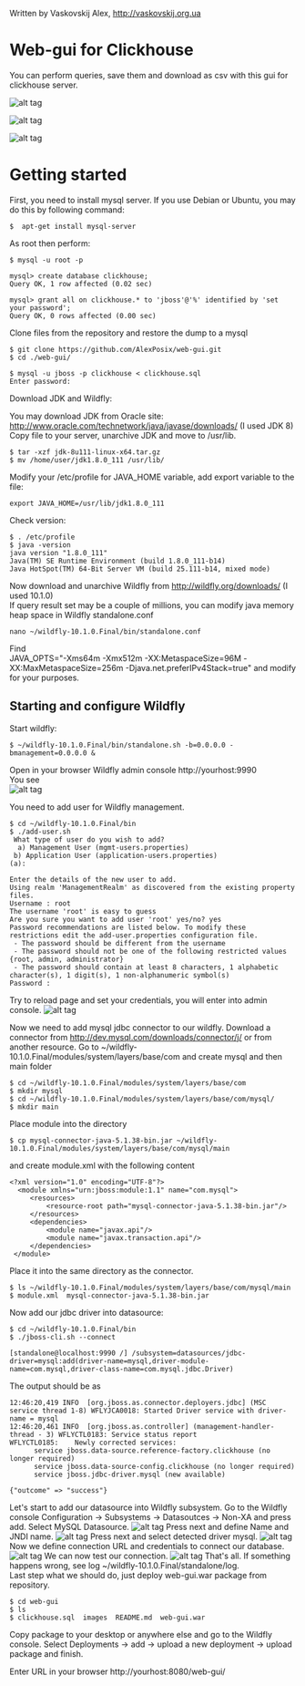 Written by Vaskovskij Alex, http://vaskovskij.org.ua

# Web-gui for Clickhouse
You can perform queries, save them and download as csv with this gui for clickhouse server. 

![alt tag](https://github.com/AlexPosix/web-gui/blob/master/images/login.jpg)

![alt tag](https://github.com/AlexPosix/web-gui/blob/master/images/query.jpg)

![alt tag](https://github.com/AlexPosix/web-gui/blob/master/images/save.jpg)

# Getting started

First, you need to install mysql server. If you use Debian or Ubuntu, you may do this by following command:

```
$  apt-get install mysql-server
```
As root then perform:
```
$ mysql -u root -p

mysql> create database clickhouse;
Query OK, 1 row affected (0.02 sec)

mysql> grant all on clickhouse.* to 'jboss'@'%' identified by 'set your password';
Query OK, 0 rows affected (0.00 sec)

```
Clone files from the repository and restore the dump to a mysql
```
$ git clone https://github.com/AlexPosix/web-gui.git
$ cd ./web-gui/

$ mysql -u jboss -p clickhouse < clickhouse.sql
Enter password:
```

Download JDK and Wildfly:

You may download JDK from Oracle site: <br />
http://www.oracle.com/technetwork/java/javase/downloads/ (I used JDK 8)<br />
Copy file to your server, unarchive JDK and move to /usr/lib.
```
$ tar -xzf jdk-8u111-linux-x64.tar.gz
$ mv /home/user/jdk1.8.0_111 /usr/lib/
```
Modify your /etc/profile for JAVA_HOME variable, add export variable to the file:
```
export JAVA_HOME=/usr/lib/jdk1.8.0_111
```
Check version:
```
$ . /etc/profile
$ java -version
java version "1.8.0_111"
Java(TM) SE Runtime Environment (build 1.8.0_111-b14)
Java HotSpot(TM) 64-Bit Server VM (build 25.111-b14, mixed mode)
```
Now download and unarchive Wildfly from http://wildfly.org/downloads/ (I used 10.1.0) <br />
If query result set may be a couple of millions, you can modify java memory heap space in Wildfly standalone.conf 
```
nano ~/wildfly-10.1.0.Final/bin/standalone.conf
```
Find  <br />
JAVA_OPTS="-Xms64m -Xmx512m -XX:MetaspaceSize=96M -XX:MaxMetaspaceSize=256m -Djava.net.preferIPv4Stack=true" <bt /> 
and modify for your purposes. 

## Starting and configure Wildfly

Start wildfly:
```
$ ~/wildfly-10.1.0.Final/bin/standalone.sh -b=0.0.0.0 -bmanagement=0.0.0.0 &
```
Open in your browser Wildfly admin console 
http://yourhost:9990 <br />
You see <br />
![alt tag](https://github.com/AlexPosix/web-gui/blob/master/images/wildflyrealm.jpg)

You need to add user for Wildfly management. 
```
$ cd ~/wildfly-10.1.0.Final/bin
$ ./add-user.sh
 What type of user do you wish to add?
  a) Management User (mgmt-users.properties)
 b) Application User (application-users.properties)
(a):

Enter the details of the new user to add.
Using realm 'ManagementRealm' as discovered from the existing property files.
Username : root
The username 'root' is easy to guess
Are you sure you want to add user 'root' yes/no? yes
Password recommendations are listed below. To modify these restrictions edit the add-user.properties configuration file.
 - The password should be different from the username
 - The password should not be one of the following restricted values {root, admin, administrator}
 - The password should contain at least 8 characters, 1 alphabetic character(s), 1 digit(s), 1 non-alphanumeric symbol(s)
Password :
```
Try to reload page and set your credentials, you will enter into admin console.
![alt tag](https://github.com/AlexPosix/web-gui/blob/master/images/adminconsole.jpg)

Now we need to add mysql jdbc connector to our wildfly.
Download a connector from http://dev.mysql.com/downloads/connector/j/ or from another resource.
Go to ~/wildfly-10.1.0.Final/modules/system/layers/base/com and create mysql and then main folder
```
$ cd ~/wildfly-10.1.0.Final/modules/system/layers/base/com
$ mkdir mysql
$ cd ~/wildfly-10.1.0.Final/modules/system/layers/base/com/mysql/
$ mkdir main
```
Place module into the directory
```
$ cp mysql-connector-java-5.1.38-bin.jar ~/wildfly-10.1.0.Final/modules/system/layers/base/com/mysql/main
```
and create module.xml with the following content
```
<?xml version="1.0" encoding="UTF-8"?>
  <module xmlns="urn:jboss:module:1.1" name="com.mysql">
     <resources>
         <resource-root path="mysql-connector-java-5.1.38-bin.jar"/>
     </resources>
     <dependencies>
         <module name="javax.api"/>
         <module name="javax.transaction.api"/>
     </dependencies>
 </module>
```
Place it into the same directory as the connector.
```
$ ls ~/wildfly-10.1.0.Final/modules/system/layers/base/com/mysql/main
$ module.xml  mysql-connector-java-5.1.38-bin.jar
```

Now add our jdbc driver into datasource:
```
$ cd ~/wildfly-10.1.0.Final/bin
$ ./jboss-cli.sh --connect

[standalone@localhost:9990 /] /subsystem=datasources/jdbc-driver=mysql:add(driver-name=mysql,driver-module-name=com.mysql,driver-class-name=com.mysql.jdbc.Driver)

```
The output should be as 
```
12:46:20,419 INFO  [org.jboss.as.connector.deployers.jdbc] (MSC service thread 1-8) WFLYJCA0018: Started Driver service with driver-name = mysql
12:46:20,461 INFO  [org.jboss.as.controller] (management-handler-thread - 3) WFLYCTL0183: Service status report
WFLYCTL0185:    Newly corrected services:
      service jboss.data-source.reference-factory.clickhouse (no longer required)
      service jboss.data-source-config.clickhouse (no longer required)
      service jboss.jdbc-driver.mysql (new available)

{"outcome" => "success"}
```
Let's start to add our datasource into Wildfly subsystem. Go to the Wildfly console Configuration -> Subsystems -> Datasoutces -> Non-XA and press add. Select MySQL Datasource.
![alt tag](https://github.com/AlexPosix/web-gui/blob/master/images/datasource.jpg)
Press next and define Name and JNDI name.
![alt tag](https://github.com/AlexPosix/web-gui/blob/master/images/datasource1.jpg)
Press next and select detected driver mysql.
![alt tag](https://github.com/AlexPosix/web-gui/blob/master/images/datasource2.jpg)
Now we define connection URL and credentials to connect our database.
![alt tag](https://github.com/AlexPosix/web-gui/blob/master/images/datasource3.jpg)
We can now test our connection. 
![alt tag](https://github.com/AlexPosix/web-gui/blob/master/images/datasource4.jpg)
That's all. If something happens wrong, see log ~/wildfly-10.1.0.Final/standalone/log. <br />
Last step what we should do, just deploy web-gui.war package from repository. 

```
$ cd web-gui
$ ls
$ clickhouse.sql  images  README.md  web-gui.war
```
Copy package to your desktop or anywhere else and go to the Wildfly console.
Select Deployments -> add -> upload a new deployment -> upload package and finish.

Enter URL in your browser http://yourhost:8080/web-gui/

